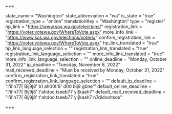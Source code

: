 +++

state_name = "Washington"
state_abbreviation = "wa"
is_state = "true"
registration_type = "online"
translationKey = "Washington"
type = "register"
hp_link = "https://www.sos.wa.gov/elections/"
registration_link = "https://voter.votewa.gov/WhereToVote.aspx"
more_info_link = "https://www.sos.wa.gov/elections/voters/"
confirm_registration_link = "https://voter.votewa.gov/WhereToVote.aspx"
hp_link_translated = "true"
hp_link_language_selection = ""
registration_link_translated = "true"
registration_link_language_selection = ""
more_info_link_translated = "true"
more_info_link_language_selection = ""
online_deadline = "Monday, October 31, 2022"
ip_deadline = "Tuesday, November 8, 2022"
mail_received_deadline = "Must be received by Monday, October 31, 2022"
confirm_registration_link_translated = "true"
confirm_registration_link_language_selection = ""
default_ip_deadline = "I'ii'n77[ Bij9j8' b1 ah00t'8' d00 bij9 g0ne'"
default_online_deadline = "I'ii'n77[ Bij9j8' t'ahdoo tseeb77 yi[kaah7"
default_mail_received_deadline = "I'ii'n77[ Bij9j8' t'ahdoo tseeb77 yi[kaah7 n7didooltsos"

+++